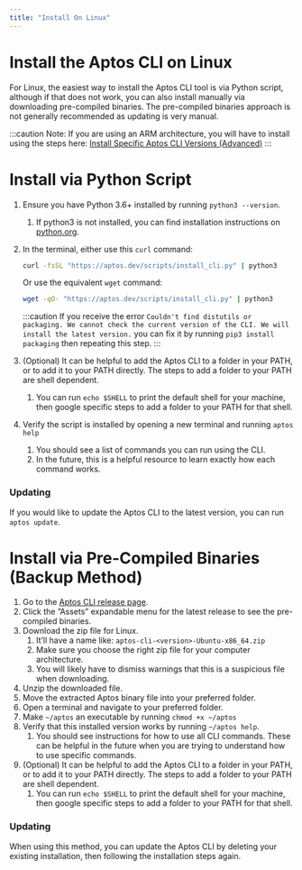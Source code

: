 ```yaml
---
title: "Install On Linux"
---
```


# Install the Aptos CLI on Linux

For Linux, the easiest way to install the Aptos CLI tool is via Python script, although if that does not work, you can also install manually via downloading pre-compiled binaries. The pre-compiled binaries approach is not generally recommended as updating is very manual.

:::caution
Note: If you are using an ARM architecture, you will have to install using the steps here: [Install Specific Aptos CLI Versions (Advanced)](install-cli-specific-version.md)
:::

# Install via Python Script

1. Ensure you have Python 3.6+ installed by running `python3 --version`.
    1. If python3 is not installed, you can find installation instructions on [python.org](http://python.org).
2. In the terminal, either use this `curl` command:
    
    ```zsh
    curl -fsSL "https://aptos.dev/scripts/install_cli.py" | python3
    ```
    
    Or use the equivalent `wget` command:
    
    ```zsh
    wget -qO- "https://aptos.dev/scripts/install_cli.py" | python3
    ```
    
    :::caution
    If you receive the error `Couldn't find distutils or packaging. We cannot check the current version of the CLI. We will install the latest version.` you can fix it by running `pip3 install packaging` then repeating this step.
    :::

3. (Optional) It can be helpful to add the Aptos CLI to a folder in your PATH, or to add it to your PATH directly. The steps to add a folder to your PATH are shell dependent.
    1. You can run `echo $SHELL` to print the default shell for your machine, then google specific steps to add a folder to your PATH for that shell.  
4. Verify the script is installed by opening a new terminal and running `aptos help`
    1. You should see a list of commands you can run using the CLI. 
    2. In the future, this is a helpful resource to learn exactly how each command works. 

### Updating

If you would like to update the Aptos CLI to the latest version, you can run `aptos update`. 

# Install via Pre-Compiled Binaries (Backup Method)

1. Go to the [Aptos CLI release page](https://github.com/aptos-labs/aptos-core/releases?q=cli&expanded=true).
2. Click the ”Assets” expandable menu for the latest release to see the pre-compiled binaries.
3. Download the zip file for Linux. 
    1. It’ll have a name like: `aptos-cli-<version>-Ubuntu-x86_64.zip`
    2. Make sure you choose the right zip file for your computer architecture.
    3. You will likely have to dismiss warnings that this is a suspicious file when downloading.
4. Unzip the downloaded file.
5. Move the extracted Aptos binary file into your preferred folder.
6. Open a terminal and navigate to your preferred folder.
7. Make `~/aptos` an executable by running `chmod +x ~/aptos`
8. Verify that this installed version works by running `~/aptos help`. 
    1. You should see instructions for how to use all CLI commands. These can be helpful in the future when you are trying to understand how to use specific commands.
9. (Optional) It can be helpful to add the Aptos CLI to a folder in your PATH, or to add it to your PATH directly. The steps to add a folder to your PATH are shell dependent.
    1. You can run `echo $SHELL` to print the default shell for your machine, then google specific steps to add a folder to your PATH for that shell.  

### Updating

When using this method, you can update the Aptos CLI by deleting your existing installation, then following the installation steps again.

